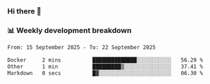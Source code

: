 ### Hi there 👋

### 📊 Weekly development breakdown
<!--START_SECTION:waka-->

```txt
From: 15 September 2025 - To: 22 September 2025

Docker     2 mins          ██████████████░░░░░░░░░░░   56.29 %
Other      1 min           █████████▒░░░░░░░░░░░░░░░   37.41 %
Markdown   0 secs          █▓░░░░░░░░░░░░░░░░░░░░░░░   06.30 %
```

<!--END_SECTION:waka-->
